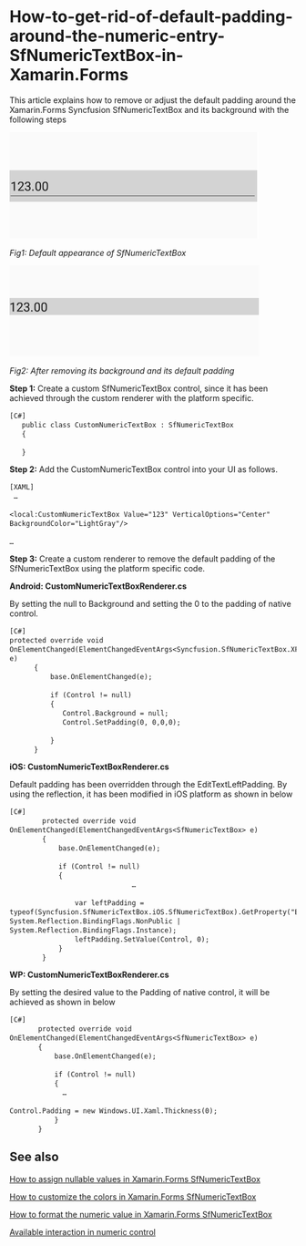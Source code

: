# How-to-get-rid-of-default-padding-around-the-numeric-entry-SfNumericTextBox-in-Xamarin.Forms

This article explains how to remove or adjust the default padding around the Xamarin.Forms Syncfusion SfNumericTextBox and its background with the following steps

 	 
![](default_appearance.png)

*Fig1: Default appearance of SfNumericTextBox*


![](removing_padding.png)

*Fig2: After removing its background and its default padding*

 
**Step 1:** Create a custom SfNumericTextBox control, since it has been achieved through the custom renderer with the platform specific.
 
 ```
[C#]
    public class CustomNumericTextBox : SfNumericTextBox
    {

    }
```
**Step 2:** Add the CustomNumericTextBox control into your UI as follows.
 ```
[XAML]
  …

 <local:CustomNumericTextBox Value="123" VerticalOptions="Center"      BackgroundColor="LightGray"/>

 …
```

**Step 3:** Create a custom renderer to remove the default padding of the SfNumericTextBox using the platform specific code.
 
**Android: CustomNumericTextBoxRenderer.cs**

By setting the null to Background and setting the 0 to the padding of native control. 
  ```
[C#]
protected override void OnElementChanged(ElementChangedEventArgs<Syncfusion.SfNumericTextBox.XForms.SfNumericTextBox> e)
		{
			base.OnElementChanged(e);

            if (Control != null)
            {
               Control.Background = null;
               Control.SetPadding(0, 0,0,0);
            
            }
        }

```
**iOS: CustomNumericTextBoxRenderer.cs**

Default padding has been overridden through the EditTextLeftPadding. By using the reflection, it has been modified in iOS platform as shown in below
```
[C#]
 		protected override void OnElementChanged(ElementChangedEventArgs<SfNumericTextBox> e)
		{
			base.OnElementChanged(e);

			if (Control != null)
			{
                              …

                var leftPadding = typeof(Syncfusion.SfNumericTextBox.iOS.SfNumericTextBox).GetProperty("EditTextLeftPadding", System.Reflection.BindingFlags.NonPublic | System.Reflection.BindingFlags.Instance);
                leftPadding.SetValue(Control, 0);
            }
        }
```
**WP: CustomNumericTextBoxRenderer.cs**

By setting the desired value to the Padding of native control, it will be achieved as shown in below
 ```
[C#]
        protected override void OnElementChanged(ElementChangedEventArgs<SfNumericTextBox> e)
        {
            base.OnElementChanged(e);

            if (Control != null)
            {
              …

Control.Padding = new Windows.UI.Xaml.Thickness(0);
            }
        }

```

## See also

[How to assign nullable values in Xamarin.Forms SfNumericTextBox](https://help.syncfusion.com/xamarin/numeric-entry/assign-nullable-value)

[How to customize the colors in Xamarin.Forms SfNumericTextBox](https://help.syncfusion.com/xamarin/numeric-entry/colors)

[How to format the numeric value in Xamarin.Forms SfNumericTextBox](https://help.syncfusion.com/xamarin/numeric-entry/number-formatting)

[Available interaction in numeric control](https://help.syncfusion.com/xamarin/numeric-entry/events-and-interactivity)





